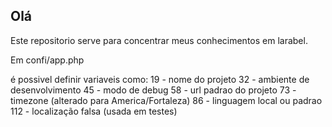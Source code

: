 ## Olá

Este repositorio serve para concentrar meus conhecimentos em larabel.

Em confi/app.php

é possivel definir variaveis como:
19 - nome do projeto
32 - ambiente de desenvolvimento
45 - modo de debug
58 - url padrao do projeto
73 - timezone (alterado para America/Fortaleza)
86 - linguagem local ou padrao
112 - localização falsa (usada em testes)
